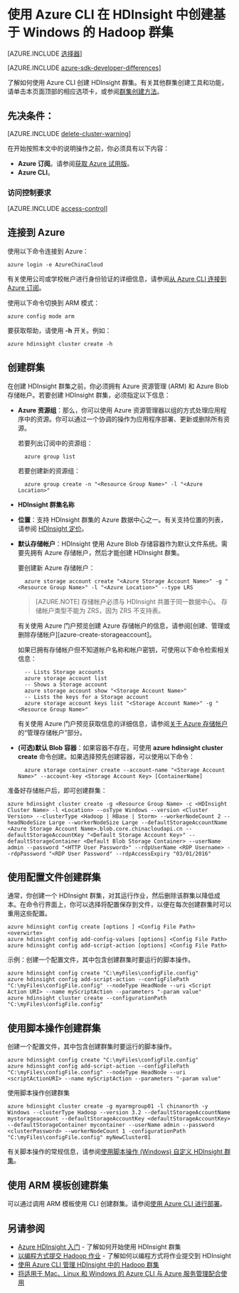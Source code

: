 <properties
    pageTitle="使用 Azure CLI 在 HDInsight 中创建基于 Windows 的 Hadoop 群集"
    description="了解如何使用 Azure CLI 创建 Azure HDInsight 群集。"
    services="hdinsight"
    documentationcenter=""
    tags="azure-portal"
    author="mumian"
    manager="jhubbard"
    editor="cgronlun" />
<tags
    ms.assetid="c766544c-c16f-4bfa-89d0-592325d24250"
    ms.service="hdinsight"
    ms.devlang="na"
    ms.topic="article"
    ms.tgt_pltfrm="na"
    ms.workload="big-data"
    ms.date="09/02/2016"
    wacn.date="01/25/2017"
    ms.author="jgao" />

# 使用 Azure CLI 在 HDInsight 中创建基于 Windows 的 Hadoop 群集
[AZURE.INCLUDE [选择器](../../includes/hdinsight-selector-create-clusters.md)]

[AZURE.INCLUDE [azure-sdk-developer-differences](../../includes/azure-sdk-developer-differences.md)]

了解如何使用 Azure CLI 创建 HDInsight 群集。有关其他群集创建工具和功能，请单击本页面顶部的相应选项卡，或参阅[群集创建方法](/documentation/articles/hdinsight-provision-clusters/#cluster-creation-methods)。

## 先决条件：
[AZURE.INCLUDE [delete-cluster-warning](../../includes/hdinsight-delete-cluster-warning.md)]

在开始按照本文中的说明操作之前，你必须具有以下内容：

* **Azure 订阅**。请参阅[获取 Azure 试用版](/pricing/1rmb-trial/)。
* **Azure CLI**。

### 访问控制要求
[AZURE.INCLUDE [access-control](../../includes/hdinsight-access-control-requirements.md)]

## 连接到 Azure
使用以下命令连接到 Azure：

    azure login -e AzureChinaCloud

有关使用公司或学校帐户进行身份验证的详细信息，请参阅[从 Azure CLI 连接到 Azure 订阅](/documentation/articles/xplat-cli-connect/)。

使用以下命令切换到 ARM 模式：

    azure config mode arm

要获取帮助，请使用 **-h** 开关。例如：

    azure hdinsight cluster create -h

## 创建群集
在创建 HDInsight 群集之前，你必须拥有 Azure 资源管理 (ARM) 和 Azure Blob 存储帐户。若要创建 HDInsight 群集，必须指定以下信息：

* **Azure 资源组**：那么，你可以使用 Azure 资源管理器以组的方式处理应用程序中的资源。你可以通过一个协调的操作为应用程序部署、更新或删除所有资源。
  
    若要列出订阅中的资源组：
  
        azure group list
  
    若要创建新的资源组：
  
        azure group create -n "<Resource Group Name>" -l "<Azure Location>"
* **HDInsight 群集名称**
* **位置**：支持 HDInsight 群集的 Azure 数据中心之一。有关支持位置的列表，请参阅 [HDInsight 定价](/pricing/details/hdinsight/)。
* **默认存储帐户**：HDInsight 使用 Azure Blob 存储容器作为默认文件系统。需要先拥有 Azure 存储帐户，然后才能创建 HDInsight 群集。
  
    要创建新 Azure 存储帐户：
  
        azure storage account create "<Azure Storage Account Name>" -g "<Resource Group Name>" -l "<Azure Location>" --type LRS
  
    > [AZURE.NOTE]
    存储帐户必须与 HDInsight 共置于同一数据中心。
    存储帐户类型不能为 ZRS，因为 ZRS 不支持表。
    > 
    > 
  
    有关使用 Azure 门户预览创建 Azure 存储帐户的信息，请参阅[创建、管理或删除存储帐户][azure-create-storageaccount]。
  
    如果已拥有存储帐户但不知道帐户名称和帐户密钥，可使用以下命令检索相关信息：
  
        -- Lists Storage accounts
        azure storage account list
        -- Shows a Storage account
        azure storage account show "<Storage Account Name>"
        -- Lists the keys for a Storage account
        azure storage account keys list "<Storage Account Name>" -g "<Resource Group Name>"
  
    有关使用 Azure 门户预览获取信息的详细信息，请参阅[关于 Azure 存储帐户](/documentation/articles/storage-create-storage-account/#manage-your-storage-account)的“管理存储帐户”部分。
* **(可选)默认 Blob 容器**：如果容器不存在，可使用 **azure hdinsight cluster create** 命令创建。如果选择预先创建容器，可以使用以下命令：
  
        azure storage container create --account-name "<Storage Account Name>" --account-key <Storage Account Key> [ContainerName]

准备好存储帐户后，即可创建群集：

    azure hdinsight cluster create -g <Resource Group Name> -c <HDInsight Cluster Name> -l <Location> --osType Windows --version <Cluster Version> --clusterType <Hadoop | HBase | Storm> --workerNodeCount 2 --headNodeSize Large --workerNodeSize Large --defaultStorageAccountName <Azure Storage Account Name>.blob.core.chinacloudapi.cn --defaultStorageAccountKey "<Default Storage Account Key>" --defaultStorageContainer <Default Blob Storage Container> --userName admin --password "<HTTP User Password>" --rdpUserName <RDP Username> --rdpPassword "<RDP User Password" --rdpAccessExpiry "03/01/2016"

## 使用配置文件创建群集
通常，你创建一个 HDInsight 群集，对其运行作业，然后删除该群集以降低成本。在命令行界面上，你可以选择将配置保存到文件，以便在每次创建群集时可以重用这些配置。

    azure hdinsight config create [options ] <Config File Path> <overwirte>
    azure hdinsight config add-config-values [options] <Config File Path>
    azure hdinsight config add-script-action [options] <Config File Path>

示例：创建一个配置文件，其中包含创建群集时要运行的脚本操作。

    azure hdinsight config create "C:\myFiles\configFile.config"
    azure hdinsight config add-script-action --configFilePath "C:\myFiles\configFile.config" --nodeType HeadNode --uri <Script Action URI> --name myScriptAction --parameters "-param value"
    azure hdinsight cluster create --configurationPath "C:\myFiles\configFile.config"

## 使用脚本操作创建群集
创建一个配置文件，其中包含创建群集时要运行的脚本操作。

    azure hdinsight config create "C:\myFiles\configFile.config"
    azure hdinsight config add-script-action --configFilePath "C:\myFiles\configFile.config" --nodeType HeadNode --uri <scriptActionURI> --name myScriptAction --parameters "-param value"

使用脚本操作创建群集

    azure hdinsight cluster create -g myarmgroup01 -l chinanorth -y Windows --clusterType Hadoop --version 3.2 --defaultStorageAccountName mystorageaccount --defaultStorageAccountKey <defaultStorageAccountKey> --defaultStorageContainer mycontainer --userName admin --password <clusterPassword> --workerNodeCount 1 -configurationPath "C:\myFiles\configFile.config" myNewCluster01

有关脚本操作的常规信息，请参阅[使用脚本操作 (Windows) 自定义 HDInsight 群集](/documentation/articles/hdinsight-hadoop-customize-cluster/)。

## 使用 ARM 模板创建群集
可以通过调用 ARM 模板使用 CLI 创建群集。请参阅[使用 Azure CLI 进行部署](/documentation/articles/hdinsight-hadoop-create-windows-clusters-arm-templates/#deploy-with-azure-cli)。

## 另请参阅
* [Azure HDInsight 入门](/documentation/articles/hdinsight-hadoop-tutorial-get-started-windows/) - 了解如何开始使用 HDInsight 群集
* [以编程方式提交 Hadoop 作业](/documentation/articles/hdinsight-submit-hadoop-jobs-programmatically/) - 了解如何以编程方式将作业提交到 HDInsight
* [使用 Azure CLI 管理 HDInsight 中的 Hadoop 群集](/documentation/articles/hdinsight-administer-use-command-line/)
* [将适用于 Mac、Linux 和 Windows 的 Azure CLI 与 Azure 服务管理配合使用](/documentation/articles/virtual-machines-command-line-tools/)

<!---HONumber=Mooncake_0120_2017-->
<!--Update_Description: update from ASM to ARM-->
